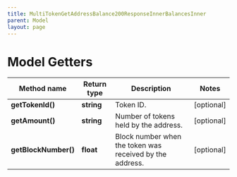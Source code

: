 ```yaml
---
title: MultiTokenGetAddressBalance200ResponseInnerBalancesInner
parent: Model
layout: page
---
```


# Model Getters

Method name | Return type | Description | Notes
------------ | ------------- | ------------- | -------------
**getTokenId()** | **string** | Token ID. | [optional]
**getAmount()** | **string** | Number of tokens held by the address. | [optional]
**getBlockNumber()** | **float** | Block number when the token was received by the address. | [optional]

